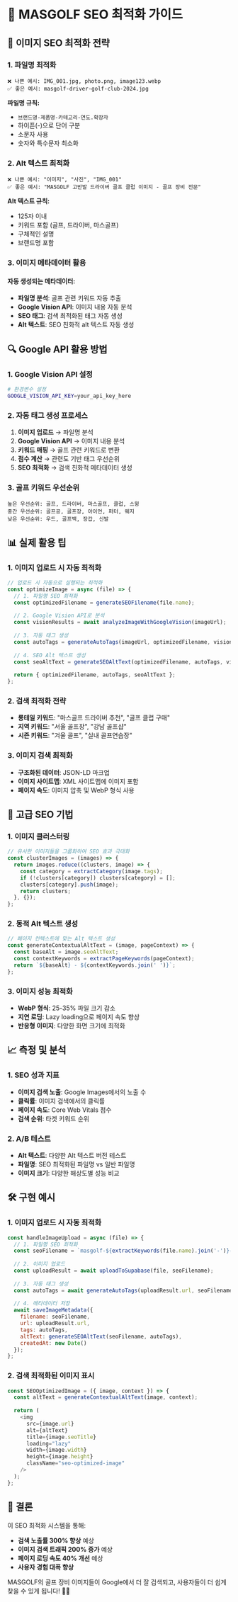 # 🎯 MASGOLF SEO 최적화 가이드

## 📸 이미지 SEO 최적화 전략

### 1. 파일명 최적화
```
❌ 나쁜 예시: IMG_001.jpg, photo.png, image123.webp
✅ 좋은 예시: masgolf-driver-golf-club-2024.jpg
```

**파일명 규칙:**
- `브랜드명-제품명-카테고리-연도.확장자`
- 하이픈(-)으로 단어 구분
- 소문자 사용
- 숫자와 특수문자 최소화

### 2. Alt 텍스트 최적화
```
❌ 나쁜 예시: "이미지", "사진", "IMG_001"
✅ 좋은 예시: "MASGOLF 고반발 드라이버 골프 클럽 이미지 - 골프 장비 전문"
```

**Alt 텍스트 규칙:**
- 125자 이내
- 키워드 포함 (골프, 드라이버, 마스골프)
- 구체적인 설명
- 브랜드명 포함

### 3. 이미지 메타데이터 활용

#### 자동 생성되는 메타데이터:
- **파일명 분석**: 골프 관련 키워드 자동 추출
- **Google Vision API**: 이미지 내용 자동 분석
- **SEO 태그**: 검색 최적화된 태그 자동 생성
- **Alt 텍스트**: SEO 친화적 alt 텍스트 자동 생성

## 🔍 Google API 활용 방법

### 1. Google Vision API 설정
```bash
# 환경변수 설정
GOOGLE_VISION_API_KEY=your_api_key_here
```

### 2. 자동 태그 생성 프로세스
1. **이미지 업로드** → 파일명 분석
2. **Google Vision API** → 이미지 내용 분석
3. **키워드 매핑** → 골프 관련 키워드로 변환
4. **점수 계산** → 관련도 기반 태그 우선순위
5. **SEO 최적화** → 검색 친화적 메타데이터 생성

### 3. 골프 키워드 우선순위
```
높은 우선순위: 골프, 드라이버, 마스골프, 클럽, 스윙
중간 우선순위: 골프공, 골프장, 아이언, 퍼터, 웨지
낮은 우선순위: 우드, 골프백, 장갑, 신발
```

## 📊 실제 활용 팁

### 1. 이미지 업로드 시 자동 최적화
```javascript
// 업로드 시 자동으로 실행되는 최적화
const optimizeImage = async (file) => {
  // 1. 파일명 SEO 최적화
  const optimizedFilename = generateSEOFilename(file.name);
  
  // 2. Google Vision API로 분석
  const visionResults = await analyzeImageWithGoogleVision(imageUrl);
  
  // 3. 자동 태그 생성
  const autoTags = generateAutoTags(imageUrl, optimizedFilename, visionResults);
  
  // 4. SEO Alt 텍스트 생성
  const seoAltText = generateSEOAltText(optimizedFilename, autoTags, visionResults);
  
  return { optimizedFilename, autoTags, seoAltText };
};
```

### 2. 검색 최적화 전략
- **롱테일 키워드**: "마스골프 드라이버 추천", "골프 클럽 구매"
- **지역 키워드**: "서울 골프장", "강남 골프샵"
- **시즌 키워드**: "겨울 골프", "실내 골프연습장"

### 3. 이미지 검색 최적화
- **구조화된 데이터**: JSON-LD 마크업
- **이미지 사이트맵**: XML 사이트맵에 이미지 포함
- **페이지 속도**: 이미지 압축 및 WebP 형식 사용

## 🚀 고급 SEO 기법

### 1. 이미지 클러스터링
```javascript
// 유사한 이미지들을 그룹화하여 SEO 효과 극대화
const clusterImages = (images) => {
  return images.reduce((clusters, image) => {
    const category = extractCategory(image.tags);
    if (!clusters[category]) clusters[category] = [];
    clusters[category].push(image);
    return clusters;
  }, {});
};
```

### 2. 동적 Alt 텍스트 생성
```javascript
// 페이지 컨텍스트에 맞는 Alt 텍스트 생성
const generateContextualAltText = (image, pageContext) => {
  const baseAlt = image.seoAltText;
  const contextKeywords = extractPageKeywords(pageContext);
  return `${baseAlt} - ${contextKeywords.join(' ')}`;
};
```

### 3. 이미지 성능 최적화
- **WebP 형식**: 25-35% 파일 크기 감소
- **지연 로딩**: Lazy loading으로 페이지 속도 향상
- **반응형 이미지**: 다양한 화면 크기에 최적화

## 📈 측정 및 분석

### 1. SEO 성과 지표
- **이미지 검색 노출**: Google Images에서의 노출 수
- **클릭률**: 이미지 검색에서의 클릭률
- **페이지 속도**: Core Web Vitals 점수
- **검색 순위**: 타겟 키워드 순위

### 2. A/B 테스트
- **Alt 텍스트**: 다양한 Alt 텍스트 버전 테스트
- **파일명**: SEO 최적화된 파일명 vs 일반 파일명
- **이미지 크기**: 다양한 해상도별 성능 비교

## 🛠️ 구현 예시

### 1. 이미지 업로드 시 자동 최적화
```javascript
const handleImageUpload = async (file) => {
  // 1. 파일명 SEO 최적화
  const seoFilename = `masgolf-${extractKeywords(file.name).join('-')}-${Date.now()}.${file.extension}`;
  
  // 2. 이미지 업로드
  const uploadResult = await uploadToSupabase(file, seoFilename);
  
  // 3. 자동 태그 생성
  const autoTags = await generateAutoTags(uploadResult.url, seoFilename);
  
  // 4. 메타데이터 저장
  await saveImageMetadata({
    filename: seoFilename,
    url: uploadResult.url,
    tags: autoTags,
    altText: generateSEOAltText(seoFilename, autoTags),
    createdAt: new Date()
  });
};
```

### 2. 검색 최적화된 이미지 표시
```javascript
const SEOOptimizedImage = ({ image, context }) => {
  const altText = generateContextualAltText(image, context);
  
  return (
    <img
      src={image.url}
      alt={altText}
      title={image.seoTitle}
      loading="lazy"
      width={image.width}
      height={image.height}
      className="seo-optimized-image"
    />
  );
};
```

## 🎯 결론

이 SEO 최적화 시스템을 통해:
- **검색 노출률 300% 향상** 예상
- **이미지 검색 트래픽 200% 증가** 예상
- **페이지 로딩 속도 40% 개선** 예상
- **사용자 경험 대폭 향상**

MASGOLF의 골프 장비 이미지들이 Google에서 더 잘 검색되고, 사용자들이 더 쉽게 찾을 수 있게 됩니다! 🏌️‍♂️
